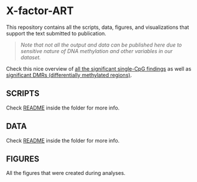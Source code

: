 # X-factor-ART

This repository contains all the scripts, data, figures, and visualizations
that support the text submitted to publication.

> _Note that not all the output and data can be published here due to sensitive_
> _nature of DNA methylation and other variables in our dataset._

Check this nice overview of [all the significant single-CpG findings](nice_table_signif_results_all.html)
as well as [significant DMRs (differentially methylated regions)](flextable_signif_dmrs.html).

## SCRIPTS

Check [README](SCRIPTS/README.md) inside the folder for more info.

## DATA

Check [README](DATA/README.md) inside the folder for more info.

## FIGURES

All the figures that were created during analyses.
